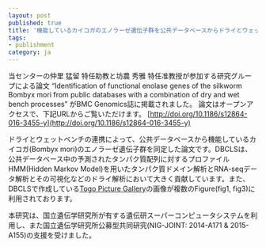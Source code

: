 ```yaml
---
layout: post
published: true
title: '機能しているカイコガのエノラーゼ遺伝子群を公共データベースからドライとウェットベンチの連携によって同定した論文が BMC Genomics誌に掲載されました'
tags:
- publishment
category: ja
---
```

当センターの仲里 猛留 特任助教と坊農 秀雅 特任准教授が参加する研究グループによる論文 “Identification of functional enolase genes of the silkworm Bombyx mori from public databases with a combination of dry and wet bench processes” がBMC Genomics誌に掲載されました。
論文はオープンアクセスで、下記URLからご覧いただけます。
[http://doi.org/10.1186/s12864-016-3455-y](http://doi.org/10.1186/s12864-016-3455-y)
 
ドライとウェットベンチの連携によって、公共データベースから機能しているカイコガ(Bombyx mori)のエノラーゼ遺伝子群を同定した論文です。DBCLSは、公共データベース中の予測されたタンパク質配列に対するプロファイルHMM(Hidden Markov Model)を用いたタンパク質ドメイン解析とRNA-seqデータ解析とその可視化などのドライ解析において大きく貢献しています。また、DBCLSで作成している[Togo Picture Gallery](http://togotv.dbcls.jp/ja/pics.html)の画像が複数のFigure(fig1, fig3)に利用されております。
 
本研究は、国立遺伝学研究所が有する遺伝研スーパーコンピュータシステムを利用し、また国立遺伝学研究所公募型共同研究(NIG-JOINT: 2014-A171 & 2015-A155)の支援を受けました。